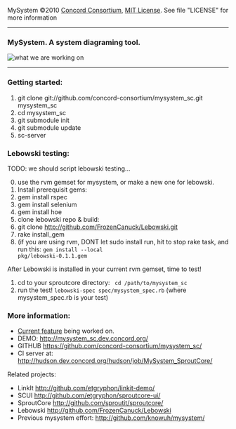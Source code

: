   MySystem ©2010 [Concord Consortium](http://concord.org), 
  [MIT License](http://www.opensource.org/licenses/mit-license.php). 
  See file "LICENSE" for more information


-----------------

### MySystem. A system diagraming tool. ###

![what we are working on](http://dl.dropbox.com/u/73403/mysystem_sc/mysystem_sc.png "feature being worked on")

-----------------

### Getting started: ###

1. git clone git://github.com/concord-consortium/mysystem_sc.git mysystem_sc
2. cd mysystem_sc
3. git submodule init
4. git submodule update
5. sc-server


### Lebowski testing: ###

TODO: we should script lebowski testing...

0. use the rvm gemset for mysystem, or make a new one for lebowski.
1. Install prerequisit gems:
  1. gem install rspec
  2. gem install selenium
  3. gem install hoe
2. clone lebowski repo & build:
  1. git clone http://github.com/FrozenCanuck/Lebowski.git
  2. rake install_gem
  3. (if you are using rvm, DONT let sudo install run, hit <C-t> to stop rake task, and run this:
    <code>gem install --local pkg/lebowski-0.1.1.gem </code>

After Lebowski is installed in your current rvm gemset, time to test!

1. cd to your sproutcore directory: <code> cd /path/to/mysystem_sc </code>
2. run the test! <code>lebowski-spec spec/mysystem_spec.rb</code> (where mysystem_spec.rb is your test)


### More information: ###

* [Current feature](http://bit.ly/bhGHKR) being worked on.
* DEMO: <http://mysystem_sc.dev.concord.org/>
* GITHUB <https://github.com/concord-consortium/mysystem_sc/>
* CI server at: <http://hudson.dev.concord.org/hudson/job/MySystem_SproutCore/>

Related projects:

* LinkIt <http://github.com/etgryphon/linkit-demo/>
* SCUI <http://github.com/etgryphon/sproutcore-ui/>
* SproutCore <http://github.com/sproutit/sproutcore/>
* Lebowski <http://github.com/FrozenCanuck/Lebowski>
* Previous mysystem effort: <http://github.com/knowuh/mysystem/>


